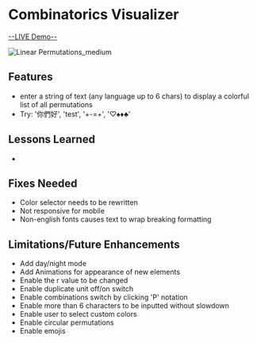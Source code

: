 # Combinatorics Visualizer

[--LIVE Demo--](https://rennacarver.github.io/Combinations-Visualizer/)

![Linear Permutations_medium](https://github.com/user-attachments/assets/fe7b0d07-078d-46f8-96e0-18bc71d9e91b)

## Features

 - enter a string of text (any language up to 6 chars) to display a colorful list of all permutations
 - Try: '你們好', 'test', '+-=+', '♡♠♦♣'

## Lessons Learned
 - 

## Fixes Needed
 - Color selector needs to be rewritten
 - Not responsive for mobile
 - Non-english fonts causes text to wrap breaking formatting

## Limitations/Future Enhancements
 - Add day/night mode
 - Add Animations for appearance of new elements
 - Enable the r value to be changed
 - Enable duplicate unit off/on switch
 - Enable combinations switch by clicking 'P' notation
 - Enable more than 6 characters to be inputted without slowdown
 - Enable user to select custom colors
 - Enable circular permutations
 - Enable emojis
